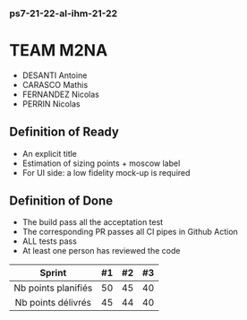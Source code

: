 ### ps7-21-22-al-ihm-21-22

# TEAM M2NA

- DESANTI Antoine
- CARASCO Mathis
- FERNANDEZ Nicolas
- PERRIN Nicolas

## Definition of Ready
- An explicit title
- Estimation of sizing points + moscow label
- For UI side: a low fidelity mock-up is required


## Definition of Done
- The build pass all the acceptation test
- The corresponding PR passes all CI pipes in Github Action
- ALL tests pass
- At least one person has reviewed the code


|       Sprint        | #1  | #2  | #3  |
|        :---:        | :-: | :-: | :-: |
| Nb points planifiés |  50 | 45  | 40  |
| Nb points délivrés  |  45 | 44  | 40  |
